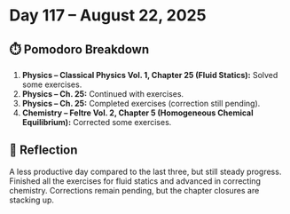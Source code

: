 # Day 117 – August 22, 2025

## ⏱️ Pomodoro Breakdown

1. **Physics – Classical Physics Vol. 1, Chapter 25 (Fluid Statics):** Solved some exercises.  
2. **Physics – Ch. 25:** Continued with exercises.  
3. **Physics – Ch. 25:** Completed exercises (correction still pending).  
4. **Chemistry – Feltre Vol. 2, Chapter 5 (Homogeneous Chemical Equilibrium):** Corrected some exercises.  

## 💬 Reflection

A less productive day compared to the last three, but still steady progress. Finished all the exercises for fluid statics and advanced in correcting chemistry. Corrections remain pending, but the chapter closures are stacking up.  
